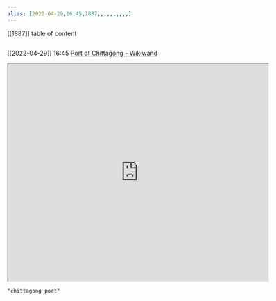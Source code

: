 ```yaml
---
alias: [2022-04-29,16:45,1887,,,,,,,,,,]
---
```

[[1887]]
table of content
```toc
```

[[2022-04-29]] 16:45 [Port of Chittagong - Wikiwand](https://www.wikiwand.com/en/Port_of_Chittagong)
<iframe src="https://www.wikiwand.com/en/Port_of_Chittagong" width="600" height="500" ></iframe>

```query
"chittagong port"
```